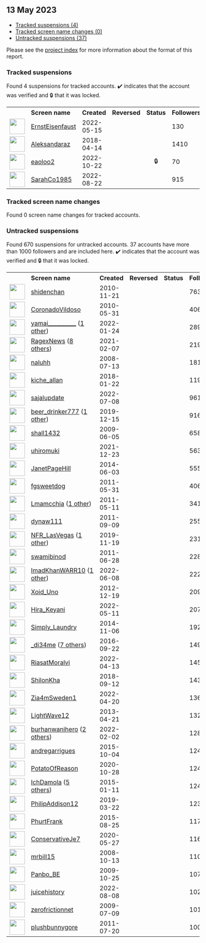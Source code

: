## 13 May 2023

* [Tracked suspensions (4)](#tracked-suspensions)
* [Tracked screen name changes (0)](#tracked-screen-name-changes)
* [Untracked suspensions (37)](#untracked-suspensions)

Please see the [project index](https://github.com/travisbrown/twitter-watch) for more information about the format of this report.

### Tracked suspensions

Found 4 suspensions for tracked accounts.
  ✔️ indicates that the account was verified and 🔒 that it was locked.

<table>
    <tr>
        <th></th>
        <th align="left">Screen name</th>
        <th align="left">Created</th>
        <th align="left">Reversed</th>
        <th align="left">Status</th>
        <th align="left">Followers</th>
        <th align="left">Ranking</th></tr>
    </tr>
        <tr>
            <td><a href="https://twitter.com/intent/user?user_id=1525941197667127296">
                <img src="https://pbs.twimg.com/profile_images/1525943355569364993/RXzbA9Di_normal.jpg" width="40px" height="40px" align="center"/></a>
            </td>
            <td>
                <a href="https://twitter.com/ErnstEisenfaust">ErnstEisenfaust</a></td>
            <td>2022-05-15</td>
            <td></td>
            <td align="center"></td>
            <td>130</td>
            <td>28279</td>
        </tr>
        <tr>
            <td><a href="https://twitter.com/intent/user?user_id=985173084565983232">
                <img src="https://pbs.twimg.com/profile_images/1467886442214875145/zzGBZIEa_normal.jpg" width="40px" height="40px" align="center"/></a>
            </td>
            <td>
                <a href="https://twitter.com/Aleksandaraz">Aleksandaraz</a></td>
            <td>2018-04-14</td>
            <td></td>
            <td align="center"></td>
            <td>1410</td>
            <td>35189</td>
        </tr>
        <tr>
            <td><a href="https://twitter.com/intent/user?user_id=1583882966211633153">
                <img src="https://pbs.twimg.com/profile_images/1598739218821517325/4tO0OXz0_normal.jpg" width="40px" height="40px" align="center"/></a>
            </td>
            <td>
                <a href="https://twitter.com/eaoloo2">eaoloo2</a></td>
            <td>2022-10-22</td>
            <td></td>
            <td align="center">🔒</td>
            <td>70</td>
            <td>66554</td>
        </tr>
        <tr>
            <td><a href="https://twitter.com/intent/user?user_id=1561524488688132096">
                <img src="https://pbs.twimg.com/profile_images/1574439190934085640/y1IkYCC__normal.jpg" width="40px" height="40px" align="center"/></a>
            </td>
            <td>
                <a href="https://twitter.com/SarahCo1985">SarahCo1985</a></td>
            <td>2022-08-22</td>
            <td></td>
            <td align="center"></td>
            <td>915</td>
            <td>89124</td>
        </tr></table>

### Tracked screen name changes

Found 0 screen name changes for tracked accounts.

### Untracked suspensions

Found 670 suspensions for untracked accounts.
37 accounts have more than 1000 followers and are included here.
  ✔️ indicates that the account was verified and 🔒 that it was locked.

<table>
    <tr>
        <th></th>
        <th align="left">Screen name</th>
        <th align="left">Created</th>
        <th align="left">Reversed</th>
        <th align="left">Status</th>
        <th align="left">Followers</th>
    </tr>
        <tr>
            <td><a href="https://twitter.com/intent/user?user_id=218025638">
                <img src="https://pbs.twimg.com/profile_images/1499388196081532929/qO08Euq3_normal.jpg" width="40px" height="40px" align="center"/></a>
            </td>
            <td>
                <a href="https://twitter.com/shidenchan">shidenchan</a></td>
            <td>2010-11-21</td>
            <td></td>
            <td align="center"></td>
            <td>76354</td>
        </tr>
        <tr>
            <td><a href="https://twitter.com/intent/user?user_id=150135944">
                <img src="https://pbs.twimg.com/profile_images/1317485651412004864/bYwwgNDn_normal.jpg" width="40px" height="40px" align="center"/></a>
            </td>
            <td>
                <a href="https://twitter.com/CoronadoVildoso">CoronadoVildoso</a></td>
            <td>2010-05-31</td>
            <td></td>
            <td align="center"></td>
            <td>40611</td>
        </tr>
        <tr>
            <td><a href="https://twitter.com/intent/user?user_id=1485717287974084608">
                <img src="https://pbs.twimg.com/profile_images/1591083112745750530/5nZjpCJE_normal.jpg" width="40px" height="40px" align="center"/></a>
            </td>
            <td>
                <a href="https://twitter.com/yamai__________">yamai__________</a>&nbsp;(<a href="https://api.memory.lol/v1/tw/id/1485717287974084608">1 other</a>)&nbsp;</td>
            <td>2022-01-24</td>
            <td></td>
            <td align="center"></td>
            <td>28981</td>
        </tr>
        <tr>
            <td><a href="https://twitter.com/intent/user?user_id=1358407119817433089">
                <img src="https://pbs.twimg.com/profile_images/1553496119673606145/jZYbZ277_normal.jpg" width="40px" height="40px" align="center"/></a>
            </td>
            <td>
                <a href="https://twitter.com/RagexNews">RagexNews</a>&nbsp;(<a href="https://api.memory.lol/v1/tw/id/1358407119817433089">8 others</a>)&nbsp;</td>
            <td>2021-02-07</td>
            <td></td>
            <td align="center"></td>
            <td>21988</td>
        </tr>
        <tr>
            <td><a href="https://twitter.com/intent/user?user_id=15413333">
                <img src="https://pbs.twimg.com/profile_images/1454268806763798533/ismiJXEe_normal.jpg" width="40px" height="40px" align="center"/></a>
            </td>
            <td>
                <a href="https://twitter.com/naluhh">naluhh</a></td>
            <td>2008-07-13</td>
            <td></td>
            <td align="center"></td>
            <td>18119</td>
        </tr>
        <tr>
            <td><a href="https://twitter.com/intent/user?user_id=955418800098283526">
                <img src="https://pbs.twimg.com/profile_images/1243992936683012096/8RdFul5z_normal.jpg" width="40px" height="40px" align="center"/></a>
            </td>
            <td>
                <a href="https://twitter.com/kiche_allan">kiche_allan</a></td>
            <td>2018-01-22</td>
            <td></td>
            <td align="center"></td>
            <td>11995</td>
        </tr>
        <tr>
            <td><a href="https://twitter.com/intent/user?user_id=1545371949442154497">
                <img src="https://pbs.twimg.com/profile_images/1556099525512658948/niHqc_pG_normal.jpg" width="40px" height="40px" align="center"/></a>
            </td>
            <td>
                <a href="https://twitter.com/sajalupdate">sajalupdate</a></td>
            <td>2022-07-08</td>
            <td></td>
            <td align="center"></td>
            <td>9618</td>
        </tr>
        <tr>
            <td><a href="https://twitter.com/intent/user?user_id=1206224608472551424">
                <img src="https://pbs.twimg.com/profile_images/1598292349251117070/Pq9VPTAW_normal.jpg" width="40px" height="40px" align="center"/></a>
            </td>
            <td>
                <a href="https://twitter.com/beer_drinker777">beer_drinker777</a>&nbsp;(<a href="https://api.memory.lol/v1/tw/id/1206224608472551424">1 other</a>)&nbsp;</td>
            <td>2019-12-15</td>
            <td></td>
            <td align="center"></td>
            <td>9160</td>
        </tr>
        <tr>
            <td><a href="https://twitter.com/intent/user?user_id=44946519">
                <img src="https://pbs.twimg.com/profile_images/1470112196671807490/TVwWpg6h_normal.jpg" width="40px" height="40px" align="center"/></a>
            </td>
            <td>
                <a href="https://twitter.com/shall1432">shall1432</a></td>
            <td>2009-06-05</td>
            <td></td>
            <td align="center"></td>
            <td>6584</td>
        </tr>
        <tr>
            <td><a href="https://twitter.com/intent/user?user_id=1473819561770516480">
                <img src="https://pbs.twimg.com/profile_images/1517643669394038784/mW94d2b2_normal.jpg" width="40px" height="40px" align="center"/></a>
            </td>
            <td>
                <a href="https://twitter.com/uhiromuki">uhiromuki</a></td>
            <td>2021-12-23</td>
            <td></td>
            <td align="center"></td>
            <td>5635</td>
        </tr>
        <tr>
            <td><a href="https://twitter.com/intent/user?user_id=2543951930">
                <img src="https://pbs.twimg.com/profile_images/481158989174951936/dPJbo2az_normal.jpeg" width="40px" height="40px" align="center"/></a>
            </td>
            <td>
                <a href="https://twitter.com/JanetPageHill">JanetPageHill</a></td>
            <td>2014-06-03</td>
            <td></td>
            <td align="center"></td>
            <td>5559</td>
        </tr>
        <tr>
            <td><a href="https://twitter.com/intent/user?user_id=308500560">
                <img src="https://pbs.twimg.com/profile_images/1328667396010340354/5-Ngk_uZ_normal.jpg" width="40px" height="40px" align="center"/></a>
            </td>
            <td>
                <a href="https://twitter.com/fgsweetdog">fgsweetdog</a></td>
            <td>2011-05-31</td>
            <td></td>
            <td align="center"></td>
            <td>4062</td>
        </tr>
        <tr>
            <td><a href="https://twitter.com/intent/user?user_id=296895984">
                <img src="https://pbs.twimg.com/profile_images/1583430065215352833/C7EeMCMj_normal.jpg" width="40px" height="40px" align="center"/></a>
            </td>
            <td>
                <a href="https://twitter.com/Lmamcchia">Lmamcchia</a>&nbsp;(<a href="https://api.memory.lol/v1/tw/id/296895984">1 other</a>)&nbsp;</td>
            <td>2011-05-11</td>
            <td></td>
            <td align="center"></td>
            <td>3414</td>
        </tr>
        <tr>
            <td><a href="https://twitter.com/intent/user?user_id=370472589">
                <img src="https://pbs.twimg.com/profile_images/1508109334797901824/4oR7AlnD_normal.jpg" width="40px" height="40px" align="center"/></a>
            </td>
            <td>
                <a href="https://twitter.com/dynaw111">dynaw111</a></td>
            <td>2011-09-09</td>
            <td></td>
            <td align="center"></td>
            <td>2551</td>
        </tr>
        <tr>
            <td><a href="https://twitter.com/intent/user?user_id=1196759734814035969">
                <img src="https://pbs.twimg.com/profile_images/1483764554157166593/vSlWsPeC_normal.jpg" width="40px" height="40px" align="center"/></a>
            </td>
            <td>
                <a href="https://twitter.com/NFR_LasVegas">NFR_LasVegas</a>&nbsp;(<a href="https://api.memory.lol/v1/tw/id/1196759734814035969">1 other</a>)&nbsp;</td>
            <td>2019-11-19</td>
            <td></td>
            <td align="center"></td>
            <td>2317</td>
        </tr>
        <tr>
            <td><a href="https://twitter.com/intent/user?user_id=325312255">
                <img src="https://pbs.twimg.com/profile_images/876726485188530176/7uSs3AEX_normal.jpg" width="40px" height="40px" align="center"/></a>
            </td>
            <td>
                <a href="https://twitter.com/swamibinod">swamibinod</a></td>
            <td>2011-06-28</td>
            <td></td>
            <td align="center"></td>
            <td>2289</td>
        </tr>
        <tr>
            <td><a href="https://twitter.com/intent/user?user_id=1534520740074205184">
                <img src="https://pbs.twimg.com/profile_images/1597290595650883584/_H4wyLBa_normal.jpg" width="40px" height="40px" align="center"/></a>
            </td>
            <td>
                <a href="https://twitter.com/ImadKhanWARR10">ImadKhanWARR10</a>&nbsp;(<a href="https://api.memory.lol/v1/tw/id/1534520740074205184">1 other</a>)&nbsp;</td>
            <td>2022-06-08</td>
            <td></td>
            <td align="center"></td>
            <td>2223</td>
        </tr>
        <tr>
            <td><a href="https://twitter.com/intent/user?user_id=1023129756">
                <img src="https://pbs.twimg.com/profile_images/1586709737797722112/RFH1ASDz_normal.jpg" width="40px" height="40px" align="center"/></a>
            </td>
            <td>
                <a href="https://twitter.com/Xoid_Uno">Xoid_Uno</a></td>
            <td>2012-12-19</td>
            <td></td>
            <td align="center"></td>
            <td>2095</td>
        </tr>
        <tr>
            <td><a href="https://twitter.com/intent/user?user_id=1524334993425993728">
                <img src="https://pbs.twimg.com/profile_images/1550331609219342336/4NPMJz-M_normal.jpg" width="40px" height="40px" align="center"/></a>
            </td>
            <td>
                <a href="https://twitter.com/Hira_Keyani">Hira_Keyani</a></td>
            <td>2022-05-11</td>
            <td></td>
            <td align="center"></td>
            <td>2072</td>
        </tr>
        <tr>
            <td><a href="https://twitter.com/intent/user?user_id=2864475543">
                <img src="https://pbs.twimg.com/profile_images/617426975494270976/-AhIgv98_normal.png" width="40px" height="40px" align="center"/></a>
            </td>
            <td>
                <a href="https://twitter.com/Simply_Laundry">Simply_Laundry</a></td>
            <td>2014-11-06</td>
            <td></td>
            <td align="center"></td>
            <td>1929</td>
        </tr>
        <tr>
            <td><a href="https://twitter.com/intent/user?user_id=778780765572259840">
                <img src="https://pbs.twimg.com/profile_images/1593921722150961152/RkqXuKzn_normal.jpg" width="40px" height="40px" align="center"/></a>
            </td>
            <td>
                <a href="https://twitter.com/_di34me">_di34me</a>&nbsp;(<a href="https://api.memory.lol/v1/tw/id/778780765572259840">7 others</a>)&nbsp;</td>
            <td>2016-09-22</td>
            <td></td>
            <td align="center"></td>
            <td>1496</td>
        </tr>
        <tr>
            <td><a href="https://twitter.com/intent/user?user_id=1514118430403842051">
                <img src="https://pbs.twimg.com/profile_images/1593308212417236992/NbZzlyr4_normal.jpg" width="40px" height="40px" align="center"/></a>
            </td>
            <td>
                <a href="https://twitter.com/RiasatMoralvi">RiasatMoralvi</a></td>
            <td>2022-04-13</td>
            <td></td>
            <td align="center"></td>
            <td>1455</td>
        </tr>
        <tr>
            <td><a href="https://twitter.com/intent/user?user_id=1039721332781531137">
                <img src="https://pbs.twimg.com/profile_images/1573369267994693632/bpQZcL2w_normal.jpg" width="40px" height="40px" align="center"/></a>
            </td>
            <td>
                <a href="https://twitter.com/ShilonKha">ShilonKha</a></td>
            <td>2018-09-12</td>
            <td></td>
            <td align="center"></td>
            <td>1434</td>
        </tr>
        <tr>
            <td><a href="https://twitter.com/intent/user?user_id=1516790264014200840">
                <img src="https://pbs.twimg.com/profile_images/1558422497292427265/iQs8WrrI_normal.jpg" width="40px" height="40px" align="center"/></a>
            </td>
            <td>
                <a href="https://twitter.com/Zia4mSweden1">Zia4mSweden1</a></td>
            <td>2022-04-20</td>
            <td></td>
            <td align="center"></td>
            <td>1365</td>
        </tr>
        <tr>
            <td><a href="https://twitter.com/intent/user?user_id=1369825958">
                <img src="https://pbs.twimg.com/profile_images/1119260814974816258/li_MX_Xm_normal.png" width="40px" height="40px" align="center"/></a>
            </td>
            <td>
                <a href="https://twitter.com/LightWave12">LightWave12</a></td>
            <td>2013-04-21</td>
            <td></td>
            <td align="center"></td>
            <td>1320</td>
        </tr>
        <tr>
            <td><a href="https://twitter.com/intent/user?user_id=1488835451205169160">
                <img src="https://pbs.twimg.com/profile_images/1595773055715971076/7L2RvqAZ_normal.jpg" width="40px" height="40px" align="center"/></a>
            </td>
            <td>
                <a href="https://twitter.com/burhanwanihero">burhanwanihero</a>&nbsp;(<a href="https://api.memory.lol/v1/tw/id/1488835451205169160">2 others</a>)&nbsp;</td>
            <td>2022-02-02</td>
            <td></td>
            <td align="center"></td>
            <td>1287</td>
        </tr>
        <tr>
            <td><a href="https://twitter.com/intent/user?user_id=3860400383">
                <img src="https://pbs.twimg.com/profile_images/1017591833138991104/t1v-0KWv_normal.jpg" width="40px" height="40px" align="center"/></a>
            </td>
            <td>
                <a href="https://twitter.com/andregarrigues">andregarrigues</a></td>
            <td>2015-10-04</td>
            <td></td>
            <td align="center"></td>
            <td>1244</td>
        </tr>
        <tr>
            <td><a href="https://twitter.com/intent/user?user_id=1321268718635261960">
                <img src="https://pbs.twimg.com/profile_images/1321270880283054082/k4OSLl9T_normal.jpg" width="40px" height="40px" align="center"/></a>
            </td>
            <td>
                <a href="https://twitter.com/PotatoOfReason">PotatoOfReason</a></td>
            <td>2020-10-28</td>
            <td></td>
            <td align="center"></td>
            <td>1244</td>
        </tr>
        <tr>
            <td><a href="https://twitter.com/intent/user?user_id=2973437525">
                <img src="https://pbs.twimg.com/profile_images/1589555030457188353/ll78QEOy_normal.jpg" width="40px" height="40px" align="center"/></a>
            </td>
            <td>
                <a href="https://twitter.com/IchDamola">IchDamola</a>&nbsp;(<a href="https://api.memory.lol/v1/tw/id/2973437525">5 others</a>)&nbsp;</td>
            <td>2015-01-11</td>
            <td></td>
            <td align="center"></td>
            <td>1240</td>
        </tr>
        <tr>
            <td><a href="https://twitter.com/intent/user?user_id=1109109356107362305">
                <img src="https://pbs.twimg.com/profile_images/1598586984599003136/si77BL9p_normal.jpg" width="40px" height="40px" align="center"/></a>
            </td>
            <td>
                <a href="https://twitter.com/PhilipAddison12">PhilipAddison12</a></td>
            <td>2019-03-22</td>
            <td></td>
            <td align="center"></td>
            <td>1230</td>
        </tr>
        <tr>
            <td><a href="https://twitter.com/intent/user?user_id=3439623525">
                <img src="https://pbs.twimg.com/profile_images/1532281496018599939/Xebc4IVA_normal.jpg" width="40px" height="40px" align="center"/></a>
            </td>
            <td>
                <a href="https://twitter.com/PhurtFrank">PhurtFrank</a></td>
            <td>2015-08-25</td>
            <td></td>
            <td align="center"></td>
            <td>1172</td>
        </tr>
        <tr>
            <td><a href="https://twitter.com/intent/user?user_id=1265588565045653509">
                <img src="https://pbs.twimg.com/profile_images/1297082347297411072/mUbP9Zrl_normal.jpg" width="40px" height="40px" align="center"/></a>
            </td>
            <td>
                <a href="https://twitter.com/ConservativeJe7">ConservativeJe7</a></td>
            <td>2020-05-27</td>
            <td></td>
            <td align="center"></td>
            <td>1167</td>
        </tr>
        <tr>
            <td><a href="https://twitter.com/intent/user?user_id=16722645">
                <img src="https://pbs.twimg.com/profile_images/717463934/01YearbookYourself_1996_normal.jpg" width="40px" height="40px" align="center"/></a>
            </td>
            <td>
                <a href="https://twitter.com/mrbill15">mrbill15</a></td>
            <td>2008-10-13</td>
            <td></td>
            <td align="center"></td>
            <td>1107</td>
        </tr>
        <tr>
            <td><a href="https://twitter.com/intent/user?user_id=85141346">
                <img src="https://pbs.twimg.com/profile_images/1037728847272148992/J4Tiz03z_normal.jpg" width="40px" height="40px" align="center"/></a>
            </td>
            <td>
                <a href="https://twitter.com/Panbo_BE">Panbo_BE</a></td>
            <td>2009-10-25</td>
            <td></td>
            <td align="center"></td>
            <td>1078</td>
        </tr>
        <tr>
            <td><a href="https://twitter.com/intent/user?user_id=1556784869606400002">
                <img src="https://pbs.twimg.com/profile_images/1597774397770801157/3ywnPzsf_normal.jpg" width="40px" height="40px" align="center"/></a>
            </td>
            <td>
                <a href="https://twitter.com/juicehistory">juicehistory</a></td>
            <td>2022-08-08</td>
            <td></td>
            <td align="center"></td>
            <td>1020</td>
        </tr>
        <tr>
            <td><a href="https://twitter.com/intent/user?user_id=55162841">
                <img src="https://pbs.twimg.com/profile_images/305111987/howie_normal.jpg" width="40px" height="40px" align="center"/></a>
            </td>
            <td>
                <a href="https://twitter.com/zerofrictionnet">zerofrictionnet</a></td>
            <td>2009-07-09</td>
            <td></td>
            <td align="center"></td>
            <td>1011</td>
        </tr>
        <tr>
            <td><a href="https://twitter.com/intent/user?user_id=339308159">
                <img src="https://pbs.twimg.com/profile_images/1480595171465125894/j2wNokBk_normal.jpg" width="40px" height="40px" align="center"/></a>
            </td>
            <td>
                <a href="https://twitter.com/plushbunnygore">plushbunnygore</a></td>
            <td>2011-07-20</td>
            <td></td>
            <td align="center"></td>
            <td>1000</td>
        </tr></table>
